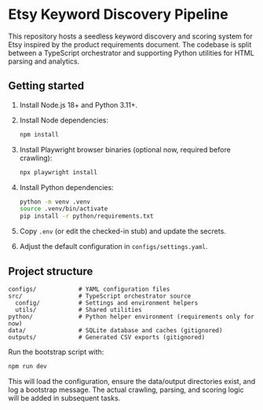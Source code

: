 # Etsy Keyword Discovery Pipeline

This repository hosts a seedless keyword discovery and scoring system for Etsy inspired by the product requirements document. The
codebase is split between a TypeScript orchestrator and supporting Python utilities for HTML parsing and analytics.

## Getting started

1. Install Node.js 18+ and Python 3.11+.
2. Install Node dependencies:

   ```bash
   npm install
   ```

3. Install Playwright browser binaries (optional now, required before crawling):

   ```bash
   npx playwright install
   ```

4. Install Python dependencies:

   ```bash
   python -m venv .venv
   source .venv/bin/activate
   pip install -r python/requirements.txt
   ```

5. Copy `.env` (or edit the checked-in stub) and update the secrets.
6. Adjust the default configuration in `configs/settings.yaml`.

## Project structure

```
configs/            # YAML configuration files
src/                # TypeScript orchestrator source
  config/           # Settings and environment helpers
  utils/            # Shared utilities
python/             # Python helper environment (requirements only for now)
data/               # SQLite database and caches (gitignored)
outputs/            # Generated CSV exports (gitignored)
```

Run the bootstrap script with:

```bash
npm run dev
```

This will load the configuration, ensure the data/output directories exist, and log a bootstrap message. The actual crawling,
parsing, and scoring logic will be added in subsequent tasks.
